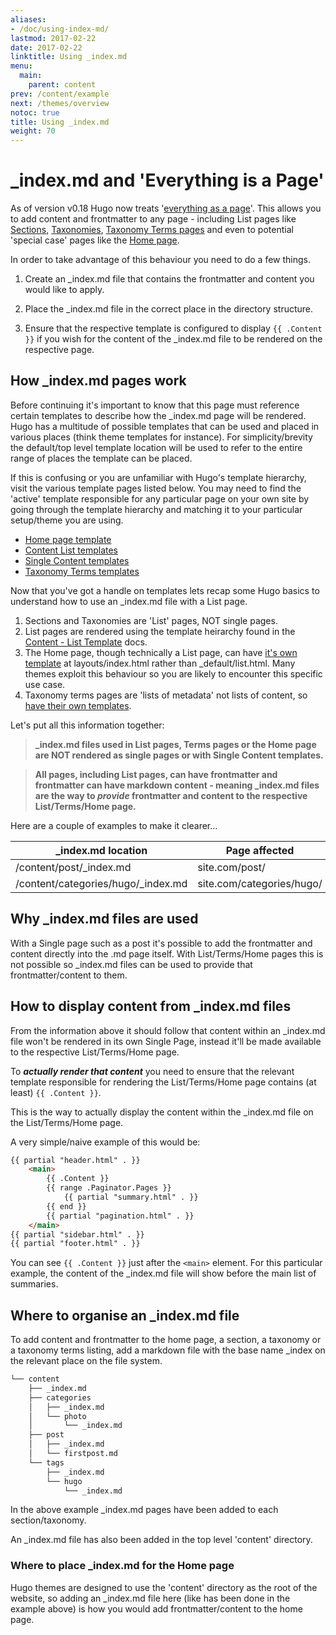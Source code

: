 ```yaml
---
aliases:
- /doc/using-index-md/
lastmod: 2017-02-22
date: 2017-02-22
linktitle: Using _index.md
menu:
  main:
    parent: content
prev: /content/example
next: /themes/overview
notoc: true
title: Using _index.md
weight: 70
---
```

# \_index.md and 'Everything is a Page'

As of version v0.18 Hugo now treats '[everything as a page](http://bepsays.com/en/2016/12/19/hugo-018/)'. This allows you to add content and frontmatter to any page - including List pages like [Sections](/content/sections/), [Taxonomies](/taxonomies/overview/), [Taxonomy Terms pages](/templates/terms/) and even to potential 'special case' pages like the [Home page](/templates/homepage/).

In order to take advantage of this behaviour you need to do a few things. 

1. Create an \_index.md file that contains the frontmatter and content you would like to apply.

2. Place the \_index.md file in the correct place in the directory structure. 

3. Ensure that the respective template is configured to display `{{ .Content }}` if you wish for the content of the \_index.md file to be rendered on the respective page. 

## How \_index.md pages work

Before continuing it's important to know that this page must reference certain templates to describe how the \_index.md page will be rendered. Hugo has a multitude of possible templates that can be used and placed in various places (think theme templates for instance). For simplicity/brevity the default/top level template location will be used to refer to the entire range of places the template can be placed. 

If this is confusing or you are unfamiliar with Hugo's template hierarchy, visit the various template pages listed below. You may need to find the 'active' template responsible for any particular page on your own site by going through the template hierarchy and matching it to your particular setup/theme you are using. 

- [Home page template](/templates/homepage/)
- [Content List templates](/templates/list/)
- [Single Content templates](/templates/content/)
- [Taxonomy Terms templates](/templates/terms/)

Now that you've got a handle on templates lets recap some Hugo basics to understand how to use an \_index.md file with a List page.

1. Sections and Taxonomies are 'List' pages, NOT single pages.
2. List pages are rendered using the template heirarchy found in the [Content - List Template](/templates/list/) docs.
3. The Home page, though technically a List page, can have [it's own template](/templates/homepage/) at layouts/index.html rather than \_default/list.html. Many themes exploit this behaviour so you are likely to encounter this specific use case. 
4. Taxonomy terms pages are 'lists of metadata' not lists of content, so [have their own templates](/templates/terms/). 

Let's put all this information together:

> **\_index.md files used in List pages, Terms pages or the Home page are NOT rendered as single pages or with Single Content templates.**

> **All pages, including List pages, can have frontmatter and frontmatter can have markdown content - meaning \_index.md files are the way to _provide_ frontmatter and content to the respective List/Terms/Home page.**

Here are a couple of examples to make it clearer...

| \_index.md location                 | Page affected             | Rendered by                   |
| -------------------                 | ------------              | -----------                   |
| /content/post/\_index.md            | site.com/post/            | /layouts/section/post.html    |
| /content/categories/hugo/\_index.md | site.com/categories/hugo/ | /layouts/taxonomy/hugo.html   |

## Why \_index.md files are used

With a Single page such as a post it's possible to add the frontmatter and content directly into the .md page itself. With List/Terms/Home pages this is not possible so \_index.md files can be used to provide that frontmatter/content to them. 

## How to display content from \_index.md files

From the information above it should follow that content within an \_index.md file won't be rendered in its own Single Page, instead it'll be made available to the respective List/Terms/Home page. 

To **_actually render that content_** you need to ensure that the relevant template responsible for rendering the List/Terms/Home page contains (at least) `{{ .Content }}`. 

This is the way to actually display the content within the \_index.md file on the List/Terms/Home page. 

A very simple/naive example of this would be:

```html
{{ partial "header.html" . }}
	<main>
        {{ .Content }}
        {{ range .Paginator.Pages }}
			{{ partial "summary.html" . }}
		{{ end }}
		{{ partial "pagination.html" . }}
	</main>
{{ partial "sidebar.html" . }}
{{ partial "footer.html" . }}
```

You can see `{{ .Content }}` just after the `<main>` element. For this particular example, the content of the \_index.md file will show before the main list of summaries.

## Where to organise an \_index.md file

To add content and frontmatter to the home page, a section, a taxonomy or a taxonomy terms listing, add a markdown file with the base name \_index on the relevant place on the file system.

```bash
└── content
    ├── _index.md
    ├── categories
    │   ├── _index.md
    │   └── photo
    │       └── _index.md
    ├── post
    │   ├── _index.md
    │   └── firstpost.md
    └── tags
        ├── _index.md
        └── hugo
            └── _index.md
```

In the above example \_index.md pages have been added to each section/taxonomy. 

An \_index.md file has also been added in the top level 'content' directory. 

### Where to place \_index.md for the Home page

Hugo themes are designed to use the 'content' directory as the root of the website, so adding an \_index.md file here (like has been done in the example above) is how you would add frontmatter/content to the home page. 




